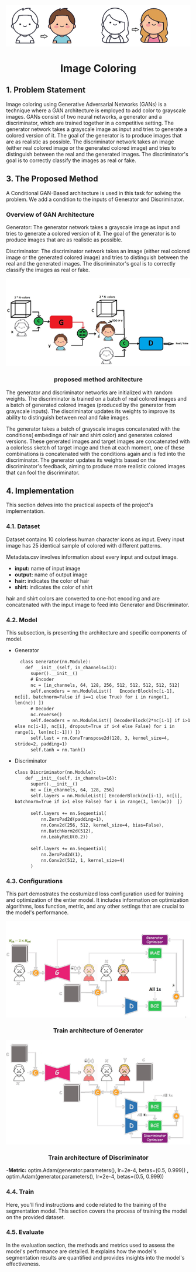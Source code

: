 

<div align="center">
    <img src="title.jpg" alt="Logo" >
<h1 align="center"> Image Coloring</h1>
</div>


## 1. Problem Statement
Image coloring using Generative Adversarial Networks (GANs) is a technique where a GAN architecture is employed to add color to grayscale images. GANs consist of two neural networks, a generator and a discriminator, which are trained together in a competitive setting. The generator network takes a grayscale image as input and tries to generate a colored version of it. The goal of the generator is to produce images that are as realistic as possible. The discriminator network takes an image (either real colored image or the generated colored image) and tries to distinguish between the real and the generated images. The discriminator's goal is to correctly classify the images as real or fake.

## 3. The Proposed Method
A Conditional GAN-Based architecture is used in this task for solving the problem. We add a condition to the inputs of Generator and Discriminator.

### Overview of GAN Architecture
  
Generator: The generator network takes a grayscale image as input and tries to generate a colored version of it. The goal of the generator is to produce images that are as realistic as possible.

Discriminator: The discriminator network takes an image (either real colored image or the generated colored image) and tries to distinguish between the real and the generated images. The discriminator's goal is to correctly classify the images as real or fake.

<div align="center">
    <img src="model.jpg" alt="Logo" >
<h3 align="center"> proposed method architecture</h3>
</div>

The generator and discriminator networks are initialized with random weights. The discriminator is trained on a batch of real colored images and a batch of generated colored images (produced by the generator from grayscale inputs). The discriminator updates its weights to improve its ability to distinguish between real and fake images. 

The generator takes a batch of grayscale images concatenated with the conditions( embedings of hair and shirt color) and generates colored versions. These generated images and target images are concatenated with a colorless sketch of target image and then at each moment, one of these combinations is concatenated with the conditions again and is fed into the discriminator. The generator updates its weights based on the discriminator's feedback, aiming to produce more realistic colored images that can fool the discriminator.


## 4. Implementation
This section delves into the practical aspects of the project's implementation.

### 4.1. Dataset
Dataset contains 10 colorless human character icons as input. Every input image has 25 identical sample of colored with different patterns. 

Metadata.csv involves information about every input and output image. 
- **input:** name of input image
- **output:** name of output image
- **hair:** indicates the color of hair
- **shirt:** indicates the color of shirt

hair and shirt colors are converted to one-hot encoding and are concatenated with the input image to feed into Generator and Discriminator.
### 4.2. Model
This subsection, is presenting the architecture and specific components of model. 

- Generator

        class Generator(nn.Module):
          def __init__(self, in_channels=13):
            super().__init__()
            # Encoder
            nc = [in_channels, 64, 128, 256, 512, 512, 512, 512, 512]
            self.encoders = nn.ModuleList([   EncoderBlock(nc[i-1], nc[i], batchnorm=False if i==1 else True) for i in range(1, len(nc)) ])
            # Decoder
            nc.reverse()
            self.decoders = nn.ModuleList([ DecoderBlock(2*nc[i-1] if i>1 else nc[i-1], nc[i], dropout=True if i<4 else False) for i in range(1, len(nc[:-1])) ])
            self.last = nn.ConvTranspose2d(128, 3, kernel_size=4, stride=2, padding=1)
            self.tanh = nn.Tanh()

- Discriminator
  
      class Discriminator(nn.Module):
          def __init__(self, in_channels=16):
            super().__init__()
            nc = [in_channels, 64, 128, 256]
            self.layers = nn.ModuleList([ EncoderBlock(nc[i-1], nc[i], batchnorm=True if i>1 else False) for i in range(1, len(nc))  ])
        
            self.layers += nn.Sequential(
                nn.ZeroPad2d(padding=1),
                nn.Conv2d(256, 512, kernel_size=4, bias=False),
                nn.BatchNorm2d(512),
                nn.LeakyReLU(0.2))
        
            self.layers += nn.Sequential(
                nn.ZeroPad2d(1),
                nn.Conv2d(512, 1, kernel_size=4)
            )

        
### 4.3. Configurations
This part demostrates the costumized loss configuration used for training and optimization of the entier model. It includes information on optimization algorithms, loss function, metric, and any other settings that are crucial to the model's performance.

<div align="center">
    <img src="Train Generator.jpg" alt="Logo" >
<h3 align="center"> Train architecture of Generator</h3>
</div>

<div align="center">
    <img src="Train Discriminator.jpg" alt="Logo" >
<h3 align="center"> Train architecture of Discriminator</h3>
</div>

-**Metric:**  optim.Adam(generator.parameters(), lr=2e-4, betas=(0.5, 0.999)) , optim.Adam(generator.parameters(), lr=2e-4, betas=(0.5, 0.999))


### 4.4. Train
Here, you'll find instructions and code related to the training of the segmentation model. This section covers the process of training the model on the provided dataset.

### 4.5. Evaluate
In the evaluation section, the methods and metrics used to assess the model's performance are detailed. It explains how the model's segmentation results are quantified and provides insights into the model's effectiveness.

